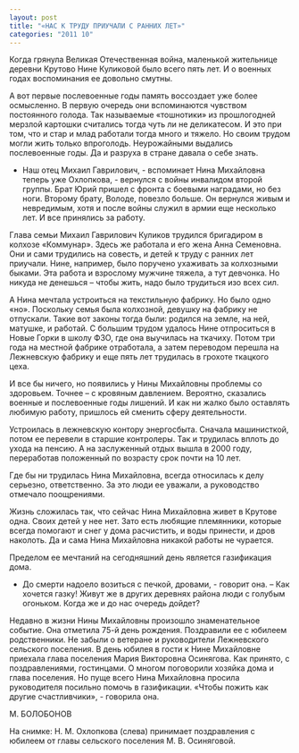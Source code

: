 ```yaml
---
layout: post
title: "«НАС К ТРУДУ ПРИУЧАЛИ С РАННИХ ЛЕТ»"
categories: "2011 10"
---
```


Когда грянула Великая Отечественная война, маленькой жительнице деревни Крутово Нине Куликовой было всего пять лет. И о военных годах воспоминания ее довольно смутны.

А вот первые  послевоенные годы память воссоздает уже более осмысленно. В первую очередь они  вспоминаются чувством постоянного голода. Так называемые «тошнотики» из  прошлогодней мерзлой картошки считались тогда чуть ли не деликатесом. И это при  том, что и стар и млад работали тогда много и тяжело. Но своим трудом могли  жить только впроголодь. Неурожайными выдались послевоенные годы. Да и разруха в  стране давала о себе знать.

- Наш отец Михаил  Гаврилович, - вспоминает Нина Михайловна теперь уже Охлопкова, - вернулся с  войны инвалидом второй группы. Брат Юрий пришел с фронта с боевыми наградами,  но без ноги. Второму брату, Володе, повезло больше. Он вернулся живым и  невредимым, хотя и после войны служил в армии еще несколько лет. И все  принялись за работу.

Глава семьи Михаил  Гаврилович Куликов трудился бригадиром в колхозе «Коммунар». Здесь же работала  и его жена Анна Семеновна. Они и сами трудились на совесть, и детей к труду с  ранних лет приучали. Нине, например, было поручено ухаживать за колхозными быками.  Эта работа и взрослому мужчине тяжела, а тут девчонка. Но никуда не денешься – чтобы  жить, надо было трудиться изо всех сил.

А Нина мечтала  устроиться на текстильную фабрику. Но было одно «но». Поскольку семья была  колхозной, девушку на фабрику не отпускали. Такие вот законы тогда были:  родился на земле, на ней, матушке, и работай. С большим трудом удалось Нине  отпроситься в Новые Горки в школу ФЗО, где она выучилась на ткачиху. Потом три  года на местной фабрике отработала, а затем переводом перешла на Лежневскую  фабрику и еще пять лет трудилась в грохоте ткацкого цеха.

И все бы ничего, но  появились у Нины Михайловны проблемы со здоровьем. Точнее – с кровяным  давлением. Вероятно, сказались военные и послевоенные годы лишений. И как ни  жалко было оставлять любимую работу, пришлось ей сменить сферу деятельности.

Устроилась в лежневскую  контору энергосбыта. Сначала машинисткой, потом ее перевели в старшие  контролеры. Так и трудилась вплоть до ухода на пенсию. А на заслуженный отдых  вышла в 2000 году, переработав положенный по возрасту срок почти на 10 лет.

Где бы ни трудилась  Нина Михайловна, всегда относилась к делу серьезно, ответственно. За это люди  ее уважали, а руководство отмечало поощрениями.

Жизнь сложилась так,  что сейчас Нина Михайловна живет в Крутове одна. Своих детей у нее нет. Зато  есть любящие племянники, которые всегда помогают и снег у дома расчистить, и  воды принести, и дров наколоть. Да и сама Нина Михайловна никакой работы не  чурается.

Пределом ее мечтаний на  сегодняшний день является газификация дома.

- До смерти надоело  возиться с печкой, дровами, - говорит она. – Как хочется газку! Живут же в  других деревнях района люди с голубым огоньком. Когда же и до нас очередь  дойдет?

Недавно в жизни Нины  Михайловны произошло знаменательное событие. Она отметила 75-й день рождения.  Поздравили ее с юбилеем родственники. Не забыли о ветеране и руководители  Лежневского сельского поселения. В день юбилея в гости к Нине Михайловне  приехала глава поселения Мария Викторовна Осинягова. Как принято, с поздравлениями,  гостинцами. О многом поговорили хозяйка дома и глава поселения. Но пуще всего  Нина Михайловна просила руководителя посильно помочь в газификации. «Чтобы  пожить как другие счастливчики», - говорила она.

М. БОЛОБОНОВ

На снимке: Н. М.  Охлопкова (слева) принимает поздравления с юбилеем от главы сельского поселения  М. В. Осиняговой.


